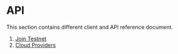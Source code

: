 <!--
order: false
parent:
  order: 5
-->

# API

This section contains different client and API reference document.

1. [Join Testnet](./join)
1. [Cloud Providers](./cloud_providers)
